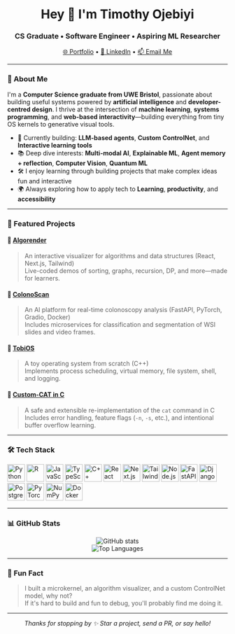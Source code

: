 <h1 align="center">Hey 👋 I'm Timothy Ojebiyi</h1>
<h3 align="center">CS Graduate • Software Engineer • Aspiring ML Researcher</h3>

<p align="center">
  <a href="https://timothyojebiyi.com" target="_blank">🌐 Portfolio</a> •
  <a href="https://www.linkedin.com/in/timothy-oluwatobi-ojebiyi/" target="_blank">💼 LinkedIn</a> •
  <a href="mailto:tobiojebiyi@gmail.com" target="_blank">📫 Email Me</a>
</p>

---

### 🧠 About Me

I'm a **Computer Science graduate from UWE Bristol**, passionate about building useful systems powered by **artificial intelligence** and **developer-centred design**. I thrive at the intersection of **machine learning**, **systems programming**, and **web-based interactivity**—building everything from tiny OS kernels to generative visual tools.

- 🔭 Currently building: **LLM-based agents**, **Custom ControlNet**, and **Interactive learning tools**
- 📚 Deep dive interests: **Multi-modal AI**, **Explainable ML**, **Agent memory + reflection**, **Computer Vision**, **Quantum ML**
- 🛠️ I enjoy learning through building projects that make complex ideas fun and interactive
- 🌍 Always exploring how to apply tech to **Learning**, **productivity**, and **accessibility**

---

### 🚀 Featured Projects

#### 🔹 [Algorender](https://github.com/coderback/Algorender)
> An interactive visualizer for algorithms and data structures (React, Next.js, Tailwind)  
Live-coded demos of sorting, graphs, recursion, DP, and more—made for learners.

#### 🔹 [ColonoScan](https://github.com/coderback/colonscan)
> An AI platform for real-time colonoscopy analysis (FastAPI, PyTorch, Gradio, Docker)  
Includes microservices for classification and segmentation of WSI slides and video frames.

#### 🔹 [TobiOS](https://github.com/coderback/TobiOS)
> A toy operating system from scratch (C++)  
Implements process scheduling, virtual memory, file system, shell, and logging.

#### 🔹 [Custom-CAT in C](https://github.com/coderback/Custom-CAT-Implementation-in-C)
> A safe and extensible re-implementation of the `cat` command in C  
Includes error handling, feature flags (`-n`, `-s`, etc.), and intentional buffer overflow learning.


---

### 🛠️ Tech Stack

<div align="left">

  <!-- Programming Languages -->
  <img src="https://cdn.jsdelivr.net/gh/devicons/devicon/icons/python/python-original.svg" height="40" alt="Python" />
  <img src="https://cdn.jsdelivr.net/gh/devicons/devicon@latest/icons/r/r-plain.svg" height="40" alt="R" />
  <img src="https://cdn.jsdelivr.net/gh/devicons/devicon@latest/icons/javascript/javascript-original.svg" height="40" alt="JavaScript" />
  <img src="https://cdn.jsdelivr.net/gh/devicons/devicon/icons/typescript/typescript-original.svg" height="40" alt="TypeScript" />
  <img src="https://cdn.jsdelivr.net/gh/devicons/devicon/icons/cplusplus/cplusplus-original.svg" height="40" alt="C++" />
  
  
  <!-- Frontend / Web -->
  <img src="https://cdn.jsdelivr.net/gh/devicons/devicon/icons/react/react-original.svg" height="40" alt="React" />
  <img src="https://cdn.jsdelivr.net/gh/devicons/devicon/icons/nextjs/nextjs-original.svg" height="40" alt="Next.js" />
  <img src="https://cdn.jsdelivr.net/gh/devicons/devicon@latest/icons/tailwindcss/tailwindcss-original.svg" height="40" alt="Tailwind CSS" />

  <!-- Backend -->
  <img src="https://cdn.jsdelivr.net/gh/devicons/devicon/icons/nodejs/nodejs-original.svg" height="40" alt="Node.js" />
  <img src="https://cdn.jsdelivr.net/gh/devicons/devicon/icons/fastapi/fastapi-original.svg" height="40" alt="FastAPI" />
  <img src="https://cdn.jsdelivr.net/gh/devicons/devicon/icons/django/django-plain.svg" height="40" alt="Django" />
<img src="https://cdn.jsdelivr.net/gh/devicons/devicon@latest/icons/postgresql/postgresql-original.svg" height="40" alt="PostgreSQL" />
          

  <!-- AI & ML -->
  <img src="https://cdn.jsdelivr.net/gh/devicons/devicon/icons/pytorch/pytorch-original.svg" height="40" alt="PyTorch" />
  <img src="https://cdn.jsdelivr.net/gh/devicons/devicon/icons/numpy/numpy-original.svg" height="40" alt="NumPy" />

  <!-- DevOps / Tools -->
  <img src="https://cdn.jsdelivr.net/gh/devicons/devicon/icons/docker/docker-original.svg" height="40" alt="Docker" />


---

### 📊 GitHub Stats

<p align="center">
  <img src="https://github-readme-stats.vercel.app/api?username=coderback&show_icons=true&theme=radical" alt="GitHub stats" />
  <br/>
  <img src="https://github-readme-stats.vercel.app/api/top-langs/?username=coderback&layout=compact&theme=radical" alt="Top Languages" />
</p>

---

### 💬 Fun Fact

> I built a microkernel, an algorithm visualizer, and a custom ControlNet model, why not?  
If it's hard to build and fun to debug, you'll probably find me doing it.

---

<p align="center">
  <i>Thanks for stopping by ✨ Star a project, send a PR, or say hello!</i>
</p>
